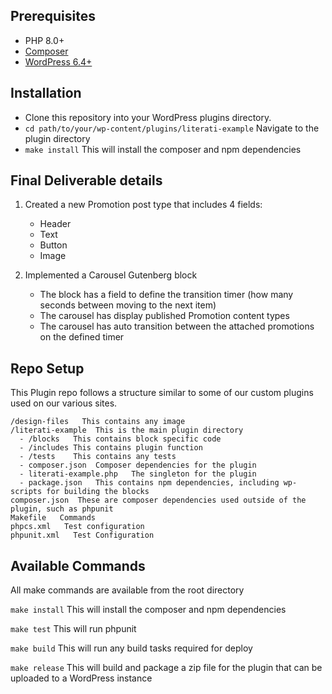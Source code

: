 ## Prerequisites

* PHP 8.0+
* [Composer](https://getcomposer.org/download/)
* [WordPress 6.4+](https://wordpress.org/download/releases/)

## Installation
* Clone this repository into your WordPress plugins directory.
* ```cd path/to/your/wp-content/plugins/literati-example```
Navigate to the plugin directory
* ```make install```
This will install the composer and npm dependencies

## Final Deliverable details

1.  Created a new Promotion post type that includes 4 fields:
    * Header
    * Text
    * Button
    * Image

2.  Implemented a Carousel Gutenberg block
    * The block has a field to define the transition timer (how many seconds between moving to the next item)
    * The carousel has display published Promotion content types
    * The carousel has auto transition between the attached promotions on the defined timer


## Repo Setup
This Plugin repo follows a structure similar to some of our custom plugins used on our various sites.

```
/design-files   This contains any image 
/literati-example  This is the main plugin directory
  - /blocks   This contains block specific code
  - /includes This contains plugin function
  - /tests    This contains any tests
  - composer.json  Composer dependencies for the plugin
  - literati-example.php   The singleton for the plugin
  - package.json   This contains npm dependencies, including wp-scripts for building the blocks
composer.json  These are composer dependencies used outside of the plugin, such as phpunit
Makefile   Commands
phpcs.xml   Test configuration
phpunit.xml   Test Configuration
```

## Available Commands
All make commands are available from the root directory

```make install```
This will install the composer and npm dependencies

```make test```
This will run phpunit

```make build```
This will run any build tasks required for deploy

```make release```
This will build and package a zip file for the plugin that can be uploaded to a WordPress instance
